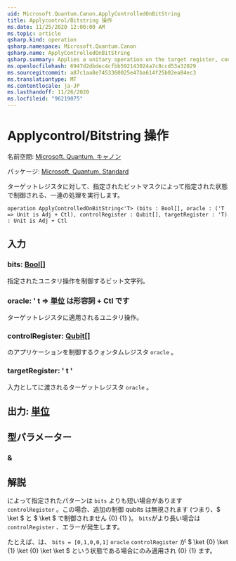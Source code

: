 ```yaml
---
uid: Microsoft.Quantum.Canon.ApplyControlledOnBitString
title: Applycontrol/Bitstring 操作
ms.date: 11/25/2020 12:00:00 AM
ms.topic: article
qsharp.kind: operation
qsharp.namespace: Microsoft.Quantum.Canon
qsharp.name: ApplyControlledOnBitString
qsharp.summary: Applies a unitary operation on the target register, controlled on a a state specified by a given bit mask.
ms.openlocfilehash: 6947d2dbdec4cfbb592143024a7c8ccd53a32029
ms.sourcegitcommit: a87c1aa8e7453360025e47ba614f25b02ea84ec3
ms.translationtype: MT
ms.contentlocale: ja-JP
ms.lasthandoff: 11/26/2020
ms.locfileid: "96219075"
---
```

# <a name="applycontrolledonbitstring-operation"></a>Applycontrol/Bitstring 操作

名前空間: [Microsoft. Quantum. キャノン](xref:Microsoft.Quantum.Canon)

パッケージ: [Microsoft. Quantum. Standard](https://nuget.org/packages/Microsoft.Quantum.Standard)


ターゲットレジスタに対して、指定されたビットマスクによって指定された状態で制御される、一連の処理を実行します。

```qsharp
operation ApplyControlledOnBitString<'T> (bits : Bool[], oracle : ('T => Unit is Adj + Ctl), controlRegister : Qubit[], targetRegister : 'T) : Unit is Adj + Ctl
```


## <a name="input"></a>入力

### <a name="bits--bool"></a>bits: [Bool](xref:microsoft.quantum.lang-ref.bool)[]

指定されたユニタリ操作を制御するビット文字列。


### <a name="oracle--t--unit--is-adj--ctl"></a>oracle: ' t => [単位](xref:microsoft.quantum.lang-ref.unit)  は形容詞 + Ctl です

ターゲットレジスタに適用されるユニタリ操作。


### <a name="controlregister--qubit"></a>controlRegister: [Qubit](xref:microsoft.quantum.lang-ref.qubit)[]

のアプリケーションを制御するクォンタムレジスタ `oracle` 。


### <a name="targetregister--t"></a>targetRegister: ' t '

入力としてに渡されるターゲットレジスタ `oracle` 。



## <a name="output--unit"></a>出力: [単位](xref:microsoft.quantum.lang-ref.unit)



## <a name="type-parameters"></a>型パラメーター

### <a name="t"></a>&



## <a name="remarks"></a>解説

によって指定されたパターンは `bits` よりも短い場合があります `controlRegister` 。この場合、追加の制御 qubits は無視されます (つまり、$ \ket $ と $ \ket $ で制御されません {0} {1} )。
`bits`がより長い場合は `controlRegister` 、エラーが発生します。

たとえば、は、 `bits = [0,1,0,0,1]` `oracle` `controlRegister` が $ \ket {0} \ket {1} \ket {0} \ket \ket $ という状態である場合にのみ適用され {0} {1} ます。